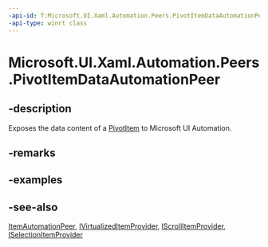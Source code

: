 ```yaml
---
-api-id: T:Microsoft.UI.Xaml.Automation.Peers.PivotItemDataAutomationPeer
-api-type: winrt class
---
```


<!-- Class syntax.
public class PivotItemDataAutomationPeer : Windows.UI.Xaml.Automation.Peers.ItemAutomationPeer, Windows.UI.Xaml.Automation.Peers.IPivotItemDataAutomationPeer, Windows.UI.Xaml.Automation.Provider.IScrollItemProvider, Windows.UI.Xaml.Automation.Provider.ISelectionItemProvider, Windows.UI.Xaml.Automation.Provider.IVirtualizedItemProvider
-->

# Microsoft.UI.Xaml.Automation.Peers.PivotItemDataAutomationPeer

## -description
Exposes the data content of a [PivotItem](../microsoft.ui.xaml.controls/pivotitem.md) to Microsoft UI Automation.

## -remarks

## -examples

## -see-also
[ItemAutomationPeer](itemautomationpeer.md), [IVirtualizedItemProvider](../microsoft.ui.xaml.automation.provider/ivirtualizeditemprovider.md), [IScrollItemProvider](../microsoft.ui.xaml.automation.provider/iscrollitemprovider.md), [ISelectionItemProvider](../microsoft.ui.xaml.automation.provider/iselectionitemprovider.md)
